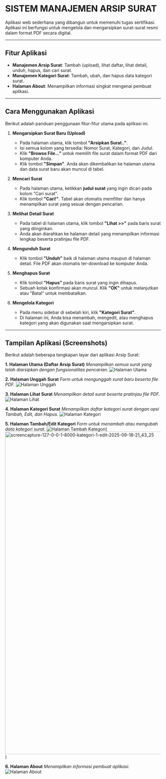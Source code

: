 # SISTEM MANAJEMEN ARSIP SURAT

Aplikasi web sederhana yang dibangun untuk memenuhi tugas sertifikasi. Aplikasi ini berfungsi untuk mengelola dan mengarsipkan surat-surat resmi dalam format PDF secara digital.

---

## Fitur Aplikasi
- **Manajemen Arsip Surat**: Tambah (upload), lihat daftar, lihat detail, unduh, hapus, dan cari surat.
- **Manajemen Kategori Surat**: Tambah, ubah, dan hapus data kategori surat.
- **Halaman About**: Menampilkan informasi singkat mengenai pembuat aplikasi.

---

## Cara Menggunakan Aplikasi
Berikut adalah panduan penggunaan fitur-fitur utama pada aplikasi ini.

1.  **Mengarsipkan Surat Baru (Upload)**
    - Pada halaman utama, klik tombol **"Arsipkan Surat.."**.
    - Isi semua kolom yang tersedia: Nomor Surat, Kategori, dan Judul.
    - Klik **"Browse File..."** untuk memilih file surat dalam format PDF dari komputer Anda.
    - Klik tombol **"Simpan"**. Anda akan dikembalikan ke halaman utama dan data surat baru akan muncul di tabel.

2.  **Mencari Surat**
    - Pada halaman utama, ketikkan **judul surat** yang ingin dicari pada kolom "Cari surat".
    - Klik tombol **"Cari!"**. Tabel akan otomatis memfilter dan hanya menampilkan surat yang sesuai dengan pencarian.

3.  **Melihat Detail Surat**
    - Pada tabel di halaman utama, klik tombol **"Lihat >>"** pada baris surat yang diinginkan.
    - Anda akan diarahkan ke halaman detail yang menampilkan informasi lengkap beserta pratinjau file PDF.

4.  **Mengunduh Surat**
    - Klik tombol **"Unduh"** baik di halaman utama maupun di halaman detail. File PDF akan otomatis ter-download ke komputer Anda.

5.  **Menghapus Surat**
    - Klik tombol **"Hapus"** pada baris surat yang ingin dihapus.
    - Sebuah kotak konfirmasi akan muncul. Klik **"OK"** untuk melanjutkan atau "Batal" untuk membatalkan.

6.  **Mengelola Kategori**
    - Pada menu sidebar di sebelah kiri, klik **"Kategori Surat"**.
    - Di halaman ini, Anda bisa menambah, mengedit, atau menghapus kategori yang akan digunakan saat mengarsipkan surat.

---

## Tampilan Aplikasi (Screenshots)

Berikut adalah beberapa tangkapan layar dari aplikasi Arsip Surat:

**1. Halaman Utama (Daftar Arsip Surat)**
*Menampilkan semua surat yang telah diarsipkan dengan fungsionalitas pencarian.*
![Halaman Utama](<img width="1910" height="1042" alt="screencapture-127-0-0-1-8000-2025-09-18-21_34_44" src="https://github.com/user-attachments/assets/1810a473-5b46-47e7-80da-2a4b507653fd" />)


**2. Halaman Unggah Surat**
*Form untuk mengunggah surat baru beserta file PDF.*
![Halaman Unggah](<img width="1910" height="1042" alt="screencapture-127-0-0-1-8000-arsip-create-2025-09-18-21_36_46" src="https://github.com/user-attachments/assets/4dc2142a-1285-4ffb-adcf-211324179b76" />
)

**3. Halaman Lihat Surat**
*Menampilkan detail surat beserta pratinjau file PDF.*
![Halaman Lihat](<img width="1910" height="1042" alt="screencapture-127-0-0-1-8000-arsip-12-2025-09-18-21_41_51" src="https://github.com/user-attachments/assets/e0189c44-4d89-4ef3-a6ad-28757ba35cae" />
)

**4. Halaman Kategori Surat**
*Menampilkan daftar kategori surat dengan opsi Tambah, Edit, dan Hapus.*
![Halaman Kategori](<img width="1910" height="1042" alt="screencapture-127-0-0-1-8000-kategori-2025-09-18-21_42_24" src="https://github.com/user-attachments/assets/f4dfeafb-dc1a-4174-bd9a-72d1d87092f3" />
)

**5. Halaman Tambah/Edit Kategori**
*Form untuk menambah atau mengubah data kategori surat.*
![Halaman Tambah Kategori](<img width="1910" height="1042" alt="screencapture-127-0-0-1-8000-kategori-create-2025-09-18-21_43_13" src="https://github.com/user-attachments/assets/522a1d22-918c-47ee-b257-be97e310d16d" />
)(<img width="1910" height="1042" alt="screencapture-127-0-0-1-8000-kategori-1-edit-2025-09-18-21_43_25" src="https://github.com/user-attachments/assets/6f89ee8f-e548-42b7-808a-1d9064e40166" />
)

**6. Halaman About**
*Menampilkan informasi pembuat aplikasi.*
![Halaman About](<img width="1910" height="1042" alt="screencapture-127-0-0-1-8000-about-2025-09-18-21_44_11" src="https://github.com/user-attachments/assets/b0234b31-bc48-48c8-8b55-8dd9c09bf419" />
)

